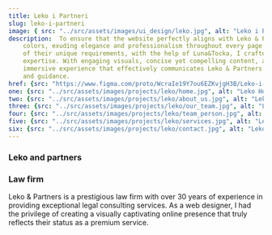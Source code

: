 ```yaml
---
title: Leko i Partneri
slug: leko-i-partneri
image: { src: "../src/assets/images/ui_design/leko.jpg", alt: "Leko i Partneri" }
description:  To ensure that the website perfectly aligns with Leko & Partners' vision, I incorporated their new brand 
    colors, exuding elegance and professionalism throughout every page. Through careful collaboration and understanding
    of their unique requirements, with the help of Luna&Tocka, I crafted an experience that brilliantly showcases their 
    expertise. With engaging visuals, concise yet compelling content, and intuitive navigation, I aimed to create an 
    immersive experience that effectively communicates Leko & Partners' dedication to providing top-tier legal advice 
    and guidance.
href: {src: "https://www.figma.com/proto/WcraIe19Y7ou6EZKvjgH3B/Leko-i-partneri?page-id=0%3A1&type=design&node-id=606-1105&viewport=391%2C373%2C0.03&t=9YycYTaCmyzzJMau-1&scaling=min-zoom&mode=design"}
one: {src: "../src/assets/images/projects/leko/home.jpg", alt: "Leko Home"}
two: {src: "../src/assets/images/projects/leko/about_us.jpg", alt: "Leko About us"}
three: {src: "../src/assets/images/projects/leko/our_team.jpg", alt: "Leko Our Team"}
four: {src: "../src/assets/images/projects/leko/team_person.jpg", alt: "Leko Team Person"}
five: {src: "../src/assets/images/projects/leko/services.jpg", alt: "Leko Services"}
six: {src: "../src/assets/images/projects/leko/contact.jpg", alt: "Leko Contact"}
---
```


<h3 class="h3_full">Leko and partners</h3>
<h3>Law firm</h3>
<p>Leko & Partners is a prestigious law firm with over 30 years of experience in providing exceptional legal consulting services. As a web designer, I had the privilege of creating a visually captivating online presence that truly reflects their status as a premium service.</p>


